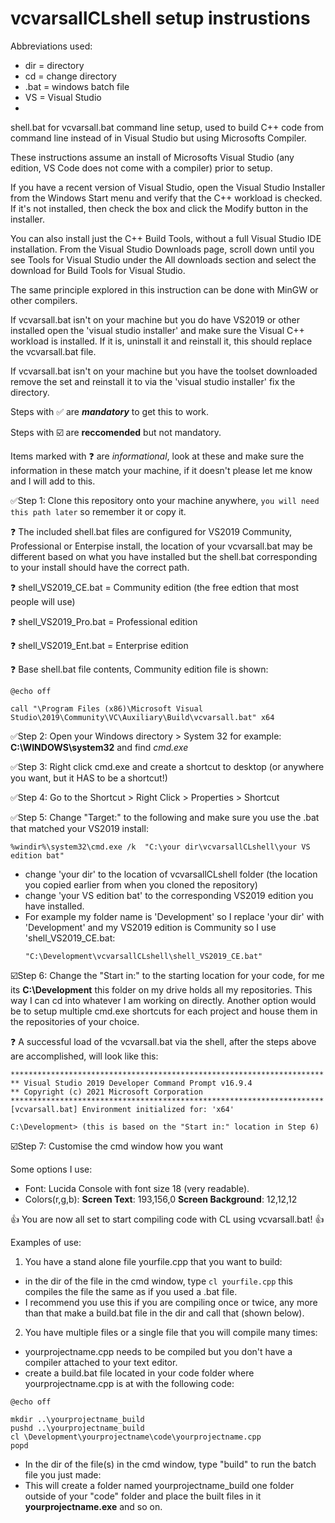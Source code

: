 # vcvarsallCLshell setup instrustions
 Abbreviations used:
 - dir = directory
 - cd  = change directory
 - .bat = windows batch file
 - VS = Visual Studio
 - 

 shell.bat for vcvarsall.bat command line setup, used to build C++ code from command line instead of in Visual Studio but using Microsofts Compiler.
 
 These instructions assume an install of Microsofts Visual Studio (any edition, VS Code does not come with a compiler) prior to setup.
 
 If you have a recent version of Visual Studio, open the Visual Studio Installer from the Windows Start menu and verify that the C++ workload is checked. If it's not installed,  then check the box and click the Modify button in the installer.

 You can also install just the C++ Build Tools, without a full Visual Studio IDE installation. From the Visual Studio Downloads page, scroll down until you see Tools for Visual Studio under the All downloads section and select the download for Build Tools for Visual Studio.
 
 The same principle explored in this instruction can be done with MinGW or other compilers.
 
 If vcvarsall.bat isn't on your machine but you do have VS2019 or other installed open the 'visual studio installer' and make sure the Visual C++ workload is installed.  If it is, uninstall it and reinstall it, this should replace the vcvarsall.bat file.
 
 If vcvarsall.bat isn't on your machine but you have the toolset downloaded remove the set and reinstall it to via the 'visual studio installer' fix the directory.
 
 Steps with ✅ are ***mandatory*** to get this to work.
 
 Steps with ☑️ are **reccomended** but not mandatory.
 
 Items marked with ❓ are _informational_, look at these and make sure the information in these match your machine, if it doesn't please let me know and I will add to this.

 ✅Step 1:  Clone this repository onto your machine anywhere, ```you will need this path later``` so remember it or copy it.
 
  ❓ The included shell.bat files are configured for VS2019 Community, Professional or Enterpise install, the location of your vcvarsall.bat may be different based on what you have installed but the shell.bat corresponding to your install should have the correct path.
  
  ❓ shell_VS2019_CE.bat = Community edition (the free edtion that most people will use)
  
  ❓ shell_VS2019_Pro.bat = Professional edition 
  
  ❓ shell_VS2019_Ent.bat = Enterprise edition

  ❓ Base shell.bat file contents, Community edition file is shown:
```
@echo off

call "\Program Files (x86)\Microsoft Visual Studio\2019\Community\VC\Auxiliary\Build\vcvarsall.bat" x64
```
 
 ✅Step 2:  Open your Windows directory > System 32 for example: **C:\WINDOWS\system32** and find _cmd.exe_
 
 ✅Step 3:  Right click cmd.exe and create a shortcut to desktop (or anywhere you want, but it HAS to be a shortcut!)
 
 ✅Step 4:  Go to the Shortcut > Right Click > Properties > Shortcut
 
 ✅Step 5:  Change "Target:" to the following and make sure you use the .bat that matched your VS2019 install: 
 
 ```%windir%\system32\cmd.exe /k  "C:\your dir\vcvarsallCLshell\your VS edition bat"```  
 - change 'your dir' to the location of vcvarsallCLshell folder (the location you copied earlier from when you cloned the repository)
 - change 'your VS edition bat' to the corresponding VS2019 edition you have installed.
 - For example my folder name is 'Development' so I replace 'your dir' with 'Development' and my VS2019 edition is Community so I use 'shell_VS2019_CE.bat:
   ```
   "C:\Development\vcvarsallCLshell\shell_VS2019_CE.bat"
   ```
 
 ☑️Step 6:  Change the "Start in:" to the starting location for your code, for me its **C:\Development** this folder on my drive holds all my repositories.  This way I can cd into whatever I am working on directly.  Another option would be to setup multiple cmd.exe shortcuts for each project and house them in the repositories of your choice.
 
 ❓ A successful load of the vcvarsall.bat via the shell, after the steps above are accomplished, will look like this:
```
**********************************************************************
** Visual Studio 2019 Developer Command Prompt v16.9.4
** Copyright (c) 2021 Microsoft Corporation
**********************************************************************
[vcvarsall.bat] Environment initialized for: 'x64'

C:\Development> (this is based on the "Start in:" location in Step 6)
```
 
 ☑️Step 7:  Customise the cmd window how you want
 
 Some options I use:
 
  - Font: Lucida Console with font size 18 (very readable).
  - Colors(r,g,b): **Screen Text**: 193,156,0  **Screen Background**: 12,12,12

👍 You are now all set to start compiling code with CL using vcvarsall.bat! 👍

Examples of use:

1. You have a stand alone file yourfile.cpp that you want to build:
 - in the dir of the file in the cmd window, type ```cl yourfile.cpp``` this compiles the file the same as if you used a .bat file.
 - I recommend you use this if you are compiling once or twice, any more than that make a build.bat file in the dir and call that (shown below).

2. You have multiple files or a single file that you will compile many times:
 - yourprojectname.cpp needs to be compiled but you don't have a compiler attached to your text editor.
 - create a build.bat file located in your code folder where yourprojectname.cpp is at with the following code:
 
``` 
@echo off

mkdir ..\yourprojectname_build
pushd ..\yourprojectname_build
cl \Development\yourprojectname\code\yourprojectname.cpp
popd
```
- In the dir of the file(s) in the cmd window, type "build" to run the batch file you just made:
- This will create a folder named yourprojectname_build one folder outside of your "code" folder and place the built files in it **yourprojectname.exe** and so on.
